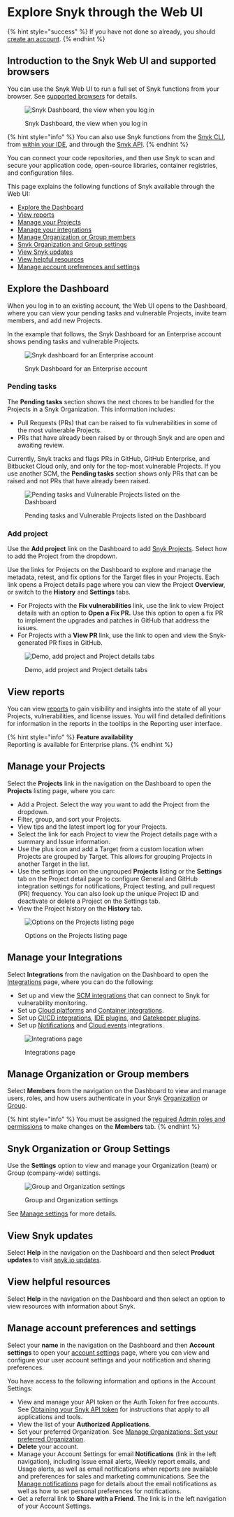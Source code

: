 # Explore Snyk through the Web UI

{% hint style="success" %}
If you have not done so already, you should [create an account](quickstart/create-or-log-in-to-a-snyk-account.md).
{% endhint %}

## Introduction to the Snyk Web UI and supported browsers

You can use the Snyk Web UI to run a full set of Snyk functions from your browser. See [supported browsers](quickstart/#supported-browsers) for details.

<figure><img src="../.gitbook/assets/Screenshot 2023-07-13 at 11.06.29 AM.png" alt="Snyk Dashboard, the view when you log in"><figcaption><p>Snyk Dashboard, the view when you log in</p></figcaption></figure>

{% hint style="info" %}
You can also use Snyk functions from the [Snyk CLI](../snyk-cli/), from [within your IDE](../integrate-with-snyk/ide-tools/), and through the [Snyk API](../snyk-api/).
{% endhint %}

You can connect your code repositories, and then use Snyk to scan and secure your application code, open-source libraries, container registries, and configuration files.

This page explains the following functions of Snyk available through the Web UI:

* [Explore the Dashboard](explore-snyk-through-the-web-ui.md#dashboard)
* [View reports](explore-snyk-through-the-web-ui.md#view-reports)
* [Manage your Projects](explore-snyk-through-the-web-ui.md#manage-your-projects)
* [Manage your integrations](explore-snyk-through-the-web-ui.md#manage-your-integrations)
* [Manage Organization or Group members](explore-snyk-through-the-web-ui.md#manage-organization-or-group-members)
* [Snyk Organization and Group settings](explore-snyk-through-the-web-ui.md#snyk-organization-or-group-settings)
* [View Snyk updates](explore-snyk-through-the-web-ui.md#view-snyk-updates)
* [View helpful resources](explore-snyk-through-the-web-ui.md#view-helpful-resources)
* [Manage account preferences and settings](explore-snyk-through-the-web-ui.md#manage-account-preferences-and-settings)

## Explore the Dashboard

When you log in to an existing account, the Web UI opens to the Dashboard, where you can view your pending tasks and vulnerable Projects, invite team members, and add new Projects.

In the example that follows, the Snyk Dashboard for an Enterprise account shows pending tasks and vulnerable Projects.

<figure><img src="../.gitbook/assets/Screenshot 2023-07-13 at 11.09.02 AM.png" alt="Snyk dashboard for an Enterprise account"><figcaption><p>Snyk Dashboard for an Enterprise account</p></figcaption></figure>

### Pending tasks

The **Pending tasks** section shows the next chores to be handled for the Projects in a Snyk Organization. This information includes:

* Pull Requests (PRs) that can be raised to fix vulnerabilities in some of the most vulnerable Projects.
* PRs that have already been raised by or through Snyk and are open and awaiting review.

Currently, Snyk tracks and flags PRs in GitHub, GitHub Enterprise, and Bitbucket Cloud only, and only for the top-most vulnerable Projects. If you use another SCM, the **Pending tasks** section shows only PRs that can be raised and not PRs that have already been raised.

<figure><img src="../.gitbook/assets/image (109) (1) (1) (1) (1) (1) (1) (1) (1) (1) (1) (2) (1).png" alt="Pending tasks and Vulnerable Projects listed on the Dashboard"><figcaption><p>Pending tasks and Vulnerable Projects listed on the Dashboard</p></figcaption></figure>

### Add project

Use the **Add project** link on the Dashboard to add [Snyk Projects](../snyk-admin/snyk-projects/). Select how to add the Project from the dropdown.

Use the links for Projects on the Dashboard to explore and manage the metadata, retest, and fix options for the Target files in your Projects. Each link opens a Project details page where you can view the Project **Overview**, or switch to the **History** and **Settings** tabs.

* For Projects with the **Fix vulnerabilities** link, use the link to view Project details with an option to **Open a Fix PR.** Use this option to open a fix PR to implement the upgrades and patches in GitHub that address the issues.
* For Projects with a **View PR** link, use the link to open and view the Snyk-generated PR fixes in GitHub.

<figure><img src="../.gitbook/assets/demo-project-details-options (1) (1) (1) (1) (1) (1) (1) (1) (1) (1) (2) (9).gif" alt="Demo, add project and Project details tabs"><figcaption><p>Demo, add project and Project details tabs</p></figcaption></figure>

## **View reports**

You can view [reports](../manage-issues/reporting/) to gain visibility and insights into the state of all your Projects, vulnerabilities, and license issues. You will find detailed definitions for information in the reports in the tooltips in the Reporting user interface.

{% hint style="info" %}
**Feature availability**\
Reporting is available for Enterprise plans.
{% endhint %}

## **Manage your** **Projects**

Select the **Projects** link in the navigation on the Dashboard to open the **Projects** listing page, where you can:

* Add a Project. Select the way you want to add the Project from the dropdown.
* Filter, group, and sort your Projects.
* View tips and the latest import log for your Projects.
* Select the link for each Project to view the Project details page with a summary and Issue information.
* Use the plus icon and add a Target from a custom location when Projects are grouped by Target. This allows for grouping Projects in another Target in the list.
* Use the settings icon on the ungrouped **Projects** listing or the **Settings** tab on the Project detail page to configure General and GitHub integration settings for notifications, Project testing, and pull request (PR) frequency. You can also look up the unique Project ID and deactivate or delete a Project on the Settings tab.
* View the Project history on the **History** tab.

<figure><img src="../.gitbook/assets/Project listing add projects.gif" alt="Options on the Projects listing page"><figcaption><p>Options on the Projects listing page</p></figcaption></figure>

## **Manage your** **Integrations**

Select **Integrations** from the navigation on the Dashboard to open the [Integrations](../integrate-with-snyk/) page, where you can do the following:

* Set up and view the [SCM integrations](../integrate-with-snyk/git-repositories-scms-integrations-with-snyk/) that can connect to Snyk for vulnerability monitoring.
* Set up [Cloud platforms](../integrate-with-snyk/cloud-platforms-integrations/) and [Container integrations](../integrate-with-snyk/snyk-container-integrations/).
* Set up [CI/CD integrations](../integrate-with-snyk/snyk-ci-cd-integrations/), [IDE plugins](../integrate-with-snyk/ide-tools/), and [Gatekeeper plugins](../integrate-with-snyk/gatekeeper-plugins/).
* Set up [Notifications](../integrate-with-snyk/notification-and-ticketing-systems-integraitons/) and [Cloud events](../integrate-with-snyk/event-forwarding/) integrations.

<figure><img src="../.gitbook/assets/image (123) (1) (2) (1).png" alt="Integrations page"><figcaption><p>Integrations page</p></figcaption></figure>

## Manage Organization or Group members

Select **Members** from the navigation on the Dashboard to view and manage users, roles, and how users authenticate in your Snyk [Organization](../snyk-admin/manage-users-in-organizations-and-groups/manage-users-in-organizations.md) or [Group](../snyk-admin/manage-users-in-organizations-and-groups/manage-users-in-a-group.md).

{% hint style="info" %}
You must be assigned the [required Admin roles and permissions](broken-reference) to make changes on the **Members** tab.
{% endhint %}

## Snyk Organization or Group Settings

Use the **Settings** option to view and manage your Organization (team) or Group (company-wide) settings.

<figure><img src="../.gitbook/assets/Manage-settings-intro.png" alt="Group and Organization settings"><figcaption><p>Group and Organization settings</p></figcaption></figure>

See [Manage settings](../snyk-admin/manage-settings/) for more details.

## View Snyk updates

Select **Help** in the navigation on the Dashboard and then select **Product updates** to visit [snyk.io updates](https://updates.snyk.io/).

## View helpful resources

Select **Help** in the navigation on the Dashboard and then select an option to view resources with information about Snyk.

## Manage account preferences and settings

Select your **name** in the navigation on the Dashboard and then **Account settings** to open your [account settings](https://app.snyk.io/account) page, where you can view and configure your user account settings and your notification and sharing preferences.

You have access to the following information and options in the Account Settings:

* View and manage your API token or the Auth Token for free accounts. See [Obtaining your Snyk API token](how-to-obtain-and-authenticate-with-your-snyk-api-token.md) for instructions that apply to all applications and tools.
* View the list of your **Authorized Applications**.
* Set your preferred Organization. See [Manage Organizations: Set your preferred Organization](../snyk-admin/manage-groups-and-organizations/create-and-delete-organizations.md#set-your-preferred-organization).
* **Delete** your account.
* Manage your Account Settings for email **Notifications** (link in the left navigation), including Issue email alerts, Weekly report emails, and Usage alerts, as well as email notifications when reports are available and preferences for sales and marketing communications. See the [Manage notifications](../snyk-admin/manage-notifications.md) page for details about the email notifications as well as how to set personal preferences for notifications.
* Get a referral link to **Share with a Friend**. The link is in the left navigation of your Account Settings.
